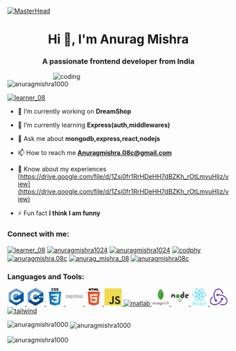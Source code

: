 [![MasterHead](https://camo.githubusercontent.com/19db51af5f90f1b152bc0b9078f5fe97053955be5074f03f17019c70345bdcdb/68747470733a2f2f6d69726f2e6d656469756d2e636f6d2f6d61782f313336302f302a37513379765349765f7430696f4a2d5a2e676966)]()
<h1 align="center">Hi 👋, I'm Anurag Mishra</h1>
<h3 align="center">A passionate frontend developer from India</h3>
<img align="right" alt="coding" width="400" src="https://cdn.dribbble.com/users/1162077/screenshots/3848914/programmer.gif">

<p align="left"> <img src="https://komarev.com/ghpvc/?username=anuragmishra1000&label=Profile%20views&color=0e75b6&style=flat" alt="anuragmishra1000" /> </p>

<p align="left"> <a href="https://twitter.com/learner_08" target="blank"><img src="https://img.shields.io/twitter/follow/learner_08?logo=twitter&style=for-the-badge" alt="learner_08" /></a> </p>

- 🔭 I’m currently working on **DreamShop**

- 🌱 I’m currently learning **Express(auth,middlewares)**

- 💬 Ask me about **mongodb,express,react,nodejs**

- 📫 How to reach me **Anuragmishra.08c@gmail.com**

- 📄 Know about my experiences [https://drive.google.com/file/d/1Zsi0fr1RrHDeHH7dBZKh_rOtLmvuHljz/view](https://drive.google.com/file/d/1Zsi0fr1RrHDeHH7dBZKh_rOtLmvuHljz/view)

- ⚡ Fun fact **I think I am funny**

<h3 align="left">Connect with me:</h3>
<p align="left">
<a href="https://twitter.com/learner_08" target="blank"><img align="center" src="https://raw.githubusercontent.com/rahuldkjain/github-profile-readme-generator/master/src/images/icons/Social/twitter.svg" alt="learner_08" height="30" width="40" /></a>
<a href="https://linkedin.com/in/anuragmishra1024" target="blank"><img align="center" src="https://raw.githubusercontent.com/rahuldkjain/github-profile-readme-generator/master/src/images/icons/Social/linked-in-alt.svg" alt="anuragmishra1024" height="30" width="40" /></a>
<a href="https://instagram.com/anuragmishra1024" target="blank"><img align="center" src="https://raw.githubusercontent.com/rahuldkjain/github-profile-readme-generator/master/src/images/icons/Social/instagram.svg" alt="anuragmishra1024" height="30" width="40" /></a>
<a href="https://www.youtube.com/c/codphy" target="blank"><img align="center" src="https://raw.githubusercontent.com/rahuldkjain/github-profile-readme-generator/master/src/images/icons/Social/youtube.svg" alt="codphy" height="30" width="40" /></a>
<a href="https://codeforces.com/profile/anuragmishra.08c" target="blank"><img align="center" src="https://raw.githubusercontent.com/rahuldkjain/github-profile-readme-generator/master/src/images/icons/Social/codeforces.svg" alt="anuragmishra.08c" height="30" width="40" /></a>
<a href="https://www.leetcode.com/anurag_mishra_08" target="blank"><img align="center" src="https://raw.githubusercontent.com/rahuldkjain/github-profile-readme-generator/master/src/images/icons/Social/leet-code.svg" alt="anurag_mishra_08" height="30" width="40" /></a>
<a href="https://auth.geeksforgeeks.org/user/anuragmishra08c" target="blank"><img align="center" src="https://raw.githubusercontent.com/rahuldkjain/github-profile-readme-generator/master/src/images/icons/Social/geeks-for-geeks.svg" alt="anuragmishra08c" height="30" width="40" /></a>
</p>

<h3 align="left">Languages and Tools:</h3>
<p align="left"> <a href="https://www.cprogramming.com/" target="_blank" rel="noreferrer"> <img src="https://raw.githubusercontent.com/devicons/devicon/master/icons/c/c-original.svg" alt="c" width="40" height="40"/> </a> <a href="https://www.w3schools.com/cpp/" target="_blank" rel="noreferrer"> <img src="https://raw.githubusercontent.com/devicons/devicon/master/icons/cplusplus/cplusplus-original.svg" alt="cplusplus" width="40" height="40"/> </a> <a href="https://www.w3schools.com/css/" target="_blank" rel="noreferrer"> <img src="https://raw.githubusercontent.com/devicons/devicon/master/icons/css3/css3-original-wordmark.svg" alt="css3" width="40" height="40"/> </a> <a href="https://expressjs.com" target="_blank" rel="noreferrer"> <img src="https://raw.githubusercontent.com/devicons/devicon/master/icons/express/express-original-wordmark.svg" alt="express" width="40" height="40"/> </a> <a href="https://www.w3.org/html/" target="_blank" rel="noreferrer"> <img src="https://raw.githubusercontent.com/devicons/devicon/master/icons/html5/html5-original-wordmark.svg" alt="html5" width="40" height="40"/> </a> <a href="https://developer.mozilla.org/en-US/docs/Web/JavaScript" target="_blank" rel="noreferrer"> <img src="https://raw.githubusercontent.com/devicons/devicon/master/icons/javascript/javascript-original.svg" alt="javascript" width="40" height="40"/> </a> <a href="https://www.mathworks.com/" target="_blank" rel="noreferrer"> <img src="https://upload.wikimedia.org/wikipedia/commons/2/21/Matlab_Logo.png" alt="matlab" width="40" height="40"/> </a> <a href="https://www.mongodb.com/" target="_blank" rel="noreferrer"> <img src="https://raw.githubusercontent.com/devicons/devicon/master/icons/mongodb/mongodb-original-wordmark.svg" alt="mongodb" width="40" height="40"/> </a> <a href="https://nodejs.org" target="_blank" rel="noreferrer"> <img src="https://raw.githubusercontent.com/devicons/devicon/master/icons/nodejs/nodejs-original-wordmark.svg" alt="nodejs" width="40" height="40"/> </a> <a href="https://reactjs.org/" target="_blank" rel="noreferrer"> <img src="https://raw.githubusercontent.com/devicons/devicon/master/icons/react/react-original-wordmark.svg" alt="react" width="40" height="40"/> </a> <a href="https://redux.js.org" target="_blank" rel="noreferrer"> <img src="https://raw.githubusercontent.com/devicons/devicon/master/icons/redux/redux-original.svg" alt="redux" width="40" height="40"/> </a> <a href="https://tailwindcss.com/" target="_blank" rel="noreferrer"> <img src="https://www.vectorlogo.zone/logos/tailwindcss/tailwindcss-icon.svg" alt="tailwind" width="40" height="40"/> </a> </p>

<p><img align="left" src="https://github-readme-stats.vercel.app/api/top-langs?username=anuragmishra1000&show_icons=true&locale=en&layout=compact" alt="anuragmishra1000" /></p>

<p>&nbsp;<img align="center" src="https://github-readme-stats.vercel.app/api?username=anuragmishra1000&show_icons=true&locale=en" alt="anuragmishra1000" /></p>

<p><img align="center" src="https://github-readme-streak-stats.herokuapp.com/?user=anuragmishra1000&" alt="anuragmishra1000" /></p>
